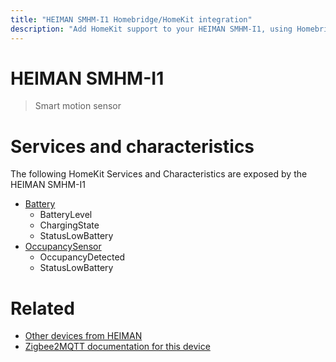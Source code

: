 ```yaml
---
title: "HEIMAN SMHM-I1 Homebridge/HomeKit integration"
description: "Add HomeKit support to your HEIMAN SMHM-I1, using Homebridge, Zigbee2MQTT and homebridge-z2m."
---
```

<!---
This file has been GENERATED using src/docgen/docgen.ts
DO NOT EDIT THIS FILE MANUALLY!
-->
# HEIMAN SMHM-I1
> Smart motion sensor


# Services and characteristics
The following HomeKit Services and Characteristics are exposed by
the HEIMAN SMHM-I1

* [Battery](../../battery.md)
  * BatteryLevel
  * ChargingState
  * StatusLowBattery
* [OccupancySensor](../../sensors.md)
  * OccupancyDetected
  * StatusLowBattery


# Related
* [Other devices from HEIMAN](../index.md#heiman)
* [Zigbee2MQTT documentation for this device](https://www.zigbee2mqtt.io/devices/SMHM-I1.html)